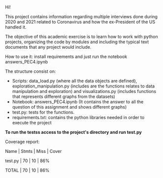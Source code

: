 Hi!

This project contains information regarding multiple interviews done during 2020 and 2021 related to Coronavirus and how the ex-President of the US handled it.

The objective of this academic exercise is to learn how to work with python projects, organizing the code by modules and including the typical text documents that any project would include.

How to use it: install requirements and just run the notebook answers_PEC4.ipynb

The structure consist on:
-	Scripts: data_load.py (where all the data objects are defined), exploration_manipulation.py (includes are the functions relates to data manipulation and exploration) and visualizations.py (includes functions that represents different graphs from the datasets)
-	Notebook: answers_PEC4.ipynb (It contains the answer to all the question of this assignment and shows different graphs)
-	test.py: tests for the functions.
-	requirements.txt: contains the python libraries needed in order to execute the project


**To run the testss access to the project's directory and run test.py**


Coverage report:

Name     | Stmts |  Miss | Cover

test.py  | 70    |  10   |  86%

TOTAL    |  70   |  10   |  86%
